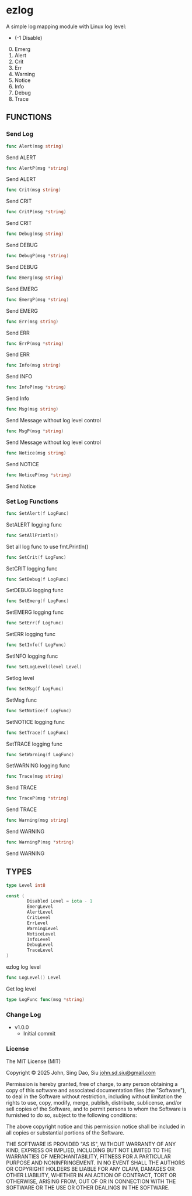 # ezlog

A simple log mapping module with Linux log level:

- (-1 Disable)
0. Emerg
1. Alert
2. Crit
3. Err
4. Warning
5. Notice
6. Info
7. Debug
8. Trace

## FUNCTIONS

### Send Log
```go
func Alert(msg string)
```
Send ALERT

```go
func AlertP(msg *string)
```
Send ALERT

```go
func Crit(msg string)
```
Send CRIT

```go
func CritP(msg *string)
```
Send CRIT

```go
func Debug(msg string)
```
Send DEBUG

```go
func DebugP(msg *string)
```
Send DEBUG

```go
func Emerg(msg string)
```
Send EMERG

```go
func EmergP(msg *string)
```
Send EMERG

```go
func Err(msg string)
```
Send ERR

```go
func ErrP(msg *string)
```
Send ERR

```go
func Info(msg string)
```
Send INFO

```go
func InfoP(msg *string)
```
Send Info

```go
func Msg(msg string)
```
Send Message without log level control

```go
func MsgP(msg *string)
```
Send Message without log level control

```go
func Notice(msg string)
```
Send NOTICE

```go
func NoticeP(msg *string)
```
Send Notice

### Set Log Functions

```go
func SetAlert(f LogFunc)
```
SetALERT logging func

```go
func SetAllPrintln()
```
Set all log func to use fmt.Println()

```go
func SetCrit(f LogFunc)
```
SetCRIT logging func

```go
func SetDebug(f LogFunc)
```
SetDEBUG logging func

```go
func SetEmerg(f LogFunc)
```
SetEMERG logging func

```go
func SetErr(f LogFunc)
```
SetERR logging func

```go
func SetInfo(f LogFunc)
```
SetINFO logging func

```go
func SetLogLevel(level Level)
```
Setlog level

```go
func SetMsg(f LogFunc)
```
SetMsg func

```go
func SetNotice(f LogFunc)
```
SetNOTICE logging func

```go
func SetTrace(f LogFunc)
```
SetTRACE logging func

```go
func SetWarning(f LogFunc)
```
SetWARNING logging func

```go
func Trace(msg string)
```
Send TRACE

```go
func TraceP(msg *string)
```
Send TRACE

```go
func Warning(msg string)
```
Send WARNING

```go
func WarningP(msg *string)
```
Send WARNING

## TYPES

```go
type Level int8

const (
        Disabled Level = iota - 1
        EmergLevel
        AlertLevel
        CritLevel
        ErrLevel
        WarningLevel
        NoticeLevel
        InfoLevel
        DebugLevel
        TraceLevel
)
```
ezlog log level

```go
func LogLevel() Level
```
Get log level

```go
type LogFunc func(msg *string)
```

### Change Log

- v1.0.0
  - Initial commit

### License

The MIT License (MIT)

Copyright © 2025 John, Sing Dao, Siu <john.sd.siu@gmail.com>

Permission is hereby granted, free of charge, to any person obtaining a copy of this software and associated documentation files (the "Software"), to deal in the Software without restriction, including without limitation the rights to use, copy, modify, merge, publish, distribute, sublicense, and/or sell copies of the Software, and to permit persons to whom the Software is furnished to do so, subject to the following conditions:

The above copyright notice and this permission notice shall be included in all copies or substantial portions of the Software.

THE SOFTWARE IS PROVIDED "AS IS", WITHOUT WARRANTY OF ANY KIND, EXPRESS OR IMPLIED, INCLUDING BUT NOT LIMITED TO THE WARRANTIES OF MERCHANTABILITY, FITNESS FOR A PARTICULAR PURPOSE AND NONINFRINGEMENT. IN NO EVENT SHALL THE AUTHORS OR COPYRIGHT HOLDERS BE LIABLE FOR ANY CLAIM, DAMAGES OR OTHER LIABILITY, WHETHER IN AN ACTION OF CONTRACT, TORT OR OTHERWISE, ARISING FROM, OUT OF OR IN CONNECTION WITH THE SOFTWARE OR THE USE OR OTHER DEALINGS IN THE SOFTWARE.
